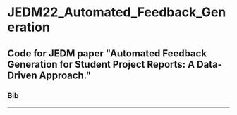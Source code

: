 # JEDM22_Automated_Feedback_Generation
Code for JEDM paper "Automated Feedback Generation for Student Project Reports: A Data-Driven Approach."
---


### Bib
---
